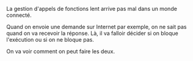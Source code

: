 La gestion d'appels de fonctions lent arrive pas mal dans un monde connecté.

Quand on envoie une demande sur Internet par exemple, on ne sait pas quand on va recevoir la réponse. 
Là, il va falloir décider si on bloque l'exécution ou si on ne bloque pas.

On va voir comment on peut faire les deux.
